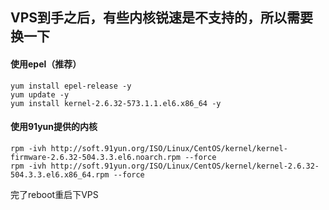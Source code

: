 ## VPS到手之后，有些内核锐速是不支持的，所以需要换一下

#### 使用epel（推荐）
```
yum install epel-release -y
yum update -y
yum install kernel-2.6.32-573.1.1.el6.x86_64 -y
```

#### 使用91yun提供的内核
```
rpm -ivh http://soft.91yun.org/ISO/Linux/CentOS/kernel/kernel-firmware-2.6.32-504.3.3.el6.noarch.rpm --force
rpm -ivh http://soft.91yun.org/ISO/Linux/CentOS/kernel/kernel-2.6.32-504.3.3.el6.x86_64.rpm --force
```

完了reboot重启下VPS